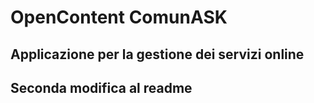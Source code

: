# OpenContent ComunASK

## Applicazione per la gestione dei servizi online

## Seconda modifica al readme
